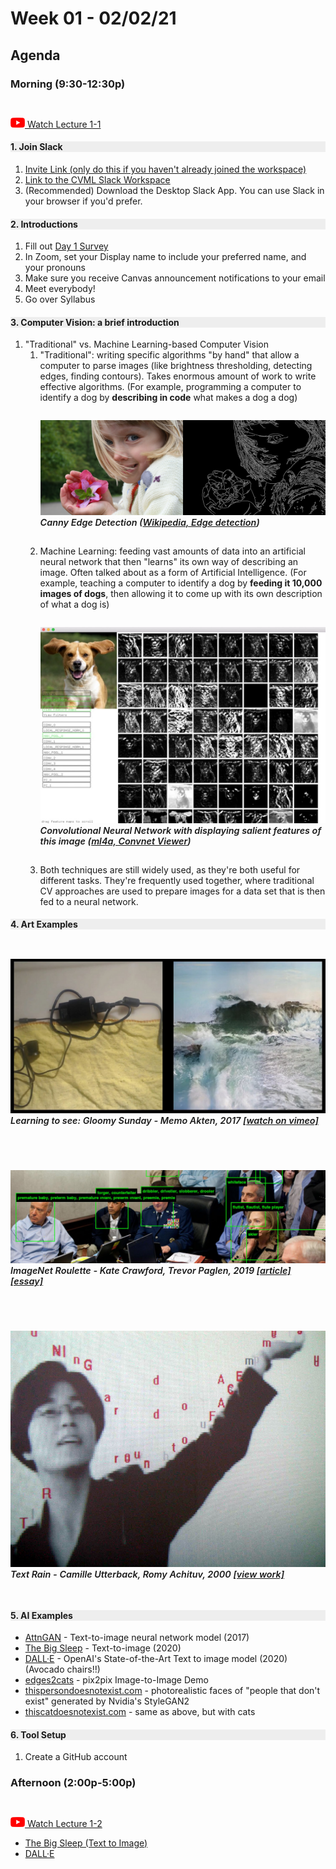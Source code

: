 <style>
  img {
    margin-top: 2em;
  }

  img + em {
    display: inline-block;
    font-size: .9rem;
    font-weight: 600;
    margin-bottom: 2em;
  }

  h4 {
    background: #eee;
  }
</style>

# Week 01 - 02/02/21

## Agenda



### Morning (9:30-12:30p)

[![youtube](images/yt-sm.png) Watch Lecture 1-1](https://www.youtube.com/watch?v=jv_p-k5fays)

#### 1. Join Slack
  1. [Invite Link (only do this if you haven't already joined the workspace)](https://join.slack.com/t/cvmlsaic-sp21/shared_invite/zt-kzu1o4vp-Zry5GBpQWjBa9IBKDjZ04Q)
  2. [Link to the CVML Slack Workspace](http://cvmlsaic-sp21.slack.com/)
  3. (Recommended) Download the Desktop Slack App. You can use Slack in your browser if you'd prefer.
   
#### 2. Introductions
  1. Fill out [Day 1 Survey](https://docs.google.com/forms/d/e/1FAIpQLSddOpEisL2auL8DuDzz_cYTnOvEwEUA5jdNgMLJ8OYXCYcOEg/viewform?usp=sf_link)
  2. In Zoom, set your Display name to include your preferred name, and your pronouns
  3. Make sure you receive Canvas announcement notifications to your email
  4. Meet everybody!
  5. Go over Syllabus

#### 3. Computer Vision: a brief introduction
1. "Traditional" vs. Machine Learning-based Computer Vision
   1. "Traditional": writing specific algorithms "by hand" that allow a computer to parse images (like brightness thresholding, detecting edges, finding contours). Takes enormous amount of work to write effective algorithms. (For example, programming a computer to identify a dog by **describing in code** what makes a dog a dog)
   ![Canny Edge Detection](images/canny-edge.png)
   *Canny Edge Detection ([Wikipedia, Edge detection](https://en.wikipedia.org/wiki/Edge_detection))*
   1. Machine Learning: feeding vast amounts of data into an artificial neural network that then "learns" its own way of describing an image. Often talked about as a form of Artificial Intelligence. (For example, teaching a computer to identify a dog by **feeding it 10,000 images of dogs**, then allowing it to come up with its own description of what a dog is)
   ![Dog - Convolutional Neural Network Features](images/convnet-dog.jpg)
   *Convolutional Neural Network with displaying salient features of this image ([ml4a, Convnet Viewer](https://ml4a.github.io/guides/ConvnetViewer/))*
   1. Both techniques are still widely used, as they're both useful for different tasks. They're frequently used together, where traditional CV approaches are used to prepare images for a data set that is then fed to a neural network.

#### 4. Art Examples

![Learning to see, Memo Akten](images/learning-to-see.png)
*Learning to see: Gloomy Sunday - Memo Akten, 2017 [[watch on vimeo]](https://vimeo.com/260612034)*

![ImageNet Roulette](images/imagenet-roulette.jpg)
*ImageNet Roulette - Kate Crawford, Trevor Paglen, 2019 [[article]](https://www.frieze.com/article/how-ai-selfie-app-imagenet-roulette-took-internet-storm) [[essay]](https://excavating.ai/)*

![Text Rain](images/textrain.jpg)
*Text Rain - Camille Utterback, Romy Achituv, 2000 [[view work]](http://camilleutterback.com/projects/text-rain/)*

#### 5. AI Examples

* [AttnGAN](https://experiments.runwayml.com/generative_engine/) - Text-to-image neural network model (2017)
* [The Big Sleep](https://dank.xyz/) - Text-to-image (2020)
* [DALL·E](https://openai.com/blog/dall-e/) - OpenAI's State-of-the-Art Text to image model (2020) (Avocado chairs!!)
* [edges2cats](https://affinelayer.com/pixsrv/) - pix2pix Image-to-Image Demo
* [thispersondoesnotexist.com](https://thispersondoesnotexist.com/) - photorealistic faces of "people that don't exist" generated by Nvidia's StyleGAN2
* [thiscatdoesnotexist.com](https://thiscatdoesnotexist.com/) - same as above, but with cats

#### 6. Tool Setup

1. Create a GitHub account


### Afternoon (2:00p-5:00p)
[![youtube](images/yt-sm.png) Watch Lecture 1-2](https://www.youtube.com/watch?v=tw-3QEblSGI)




* [The Big Sleep (Text to Image)](https://dank.xyz/)
* [DALL·E](https://openai.com/blog/dall-e/)